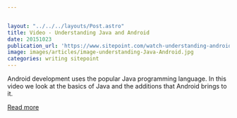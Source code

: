 ```yaml
---


layout: "../../../layouts/Post.astro"
title: Video - Understanding Java and Android
date: 20151023
publication_url: 'https://www.sitepoint.com/watch-understanding-android-and-java/'
image: images/articles/image-understanding-Java-Android.jpg
categories: writing sitepoint
---
```


Android development uses the popular Java programming language. In this video we look at the basics of Java and the additions that Android brings to it.

[Read more](https://www.sitepoint.com/watch-understanding-android-and-java/)
